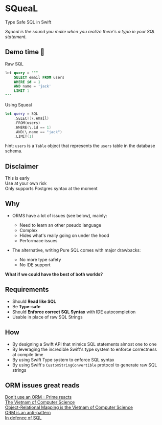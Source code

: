 # SQueaL
Type Safe SQL in Swift

*Squeal is the sound you make when you realize there's a typo in your SQL statement.*

## Demo time 🍿
Raw SQL
```sql
let query = """
    SELECT email FROM users
    WHERE id = 1
    AND name = 'jack' 
    LIMIT 1
"""
```
Using Squeal
```swift
let query = SQL
    .SELECT(\.email)
    .FROM(users)
    .WHERE(\.id == 1)
    .AND(\.name == "jack")
    .LIMIT(1)
```
hint: `users` is a `Table` object that represents the `users` table in the database schema.


## Disclaimer
This is early  
Use at your own risk  
Only supports Postgres syntax at the moment

## Why
- ORMS have a lot of issues (see below), mainly:
    - Need to learn an other pseudo language 
    - Complex 
    - Hides what's really going on under the hood
    - Performace issues
  

- The alternative, writing Pure SQL comes with major drawbacks:
  - No more type safety
  - No IDE support


**What if we could have the best of both worlds?**

## Requirements
- Should **Read like SQL**
- Be **Type-safe**
- Should **Enforce correct SQL Syntax** with IDE autocompletion
- Usable in place of raw SQL Strings


## How
- By designing a Swift API that mimics SQL statements almost one to one
- By leveraging the incredible Swift's type system to enforce correctness at compile time
- By using Swift Type system to enforce SQL syntax 
- By using Swift's `CustomStringConvertible` protocol to generate raw SQL strings

## ORM issues great reads
[Don't use an ORM - Prime reacts](https://youtu.be/bpGvVI7NM_k?feature=shared)  
[The Vietnam of Computer Science](https://web.archive.org/web/20220823105749/http://blogs.tedneward.com/post/the-vietnam-of-computer-science/)  
[Object-Relational Mapping is the Vietnam of Computer Science](https://blog.codinghorror.com/object-relational-mapping-is-the-vietnam-of-computer-science/)  
[ORM is an anti-pattern](https://seldo.com/posts/orm_is_an_antipattern)  
[In defence of SQL](https://seldo.com/posts/in_defence_of_sql)


[//]: # (- Changing table representation should break all related queries)
[//]: # (- Changing a column name should break all related queries)
[//]: # (- Database schema representation should be in one place only)
[//]: # (- Flexible Can always Escape hatch to raw SQL if needed.)
[//]: # (- Table names / column neame refactoring should prevent sql issues.)
[//]: # (- By defining the database schema in one place only)
[//]: # (- A `DatabaseSchema` file where the database representation resides)
